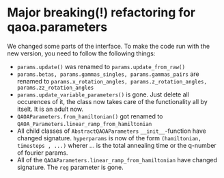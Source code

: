 # Major breaking(!) refactoring for qaoa.parameters
We changed some parts of the interface. To make the code run with the new version,
you need to follow the following things:
 - `params.update()` was renamed to `params.update_from_raw()`
 - `params.betas, params.gammas_singles, params.gammas_pairs`
    are renamed to `params.x_rotation_angles, params.z_rotation_angles,
    params.zz_rotation_angles`
 - `params.update_variable_parameters()` is gone. Just delete all occurences
    of it, the class now takes care of the functionality all by itselt. It is
    an adult now.
 - `QAOAParameters.from_hamiltonian()` got renamed to `QAOA_Parameters.linear_ramp_from_hamiltonian`
 - All child classes of `AbstractQAOAParameters` `__init__`-function have changed signature.
   `hyperparams` is now of the form `(hamiltonian, timesteps , ...)` wherer ... is the total
   annealing time or the q-number of fourier params.
 - All of the `QAOAParameters.linear_ramp_from_hamiltonian` have changed signature. The
   `reg` parameter is gone.
